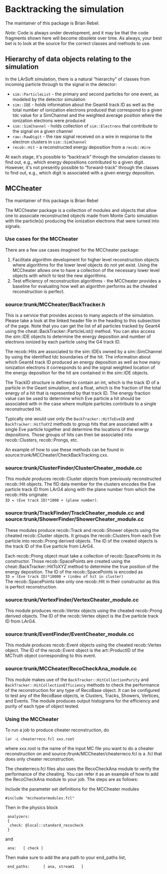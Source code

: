 

# Backtracking the simulation

The maintainer of this package is Brian Rebel.

*Note:* Code is always under development, and it may be that the code fragments shown here will become obsolete over time. As always, your best bet is to look at the source for the correct classes and methods to use.

## Hierarchy of data objects relating to the simulation

In the LArSoft simulation, there is a natural “hierarchy” of classes from incoming particle through to the signal in the detector:

-   `sim::ParticleList` - the primary and second particles for one event, as modeled by the detector simulation
-   `sim::IDE` - holds information about the Geant4 track ID as well as the total number of ionization electrons produced that correspond to a given tdc value for a SimChannel and the weighted average position where the ionization electrons were produced
-   `sim::SimChannel` - holds collection of `sim::Electrons` that contribute to the signal on a given channel
-   `raw::RawDigit` - the raw signal received on a wire in response to the electron clusters in `sim::SimChannel`
-   `recob::Hit` - a reconstructed energy deposition from a `recob::Wire`

At each stage, it's possible to “backtrack” through the simulation classes to find out, e.g., which energy depositions contributed to a given digit. However, it's not presently possible to “forward-track” through the classes to find out, e.g., which digit is associated with a given energy deposition.

## MCCheater

The maintainer of this package is Brian Rebel

The MCCheater package is a collection of modules and objects that allow one to associate reconstructed objects made from Monte Carlo simulation with the particle(s) producing the ionization electrons that were turned into signals.

### Use cases for the MCCheater

There are a few use cases imagined for the MCCheater package:

1.  Facilitate algorithm development for higher level reconstruction objects where algorithms for the lower level objects do not yet exist. Using the MCCheater allows one to have a collection of the necessary lower level objects with which to test the new algorithms.
2.  Test efficiency of reconstruction algorithms - the MCCheater provides a baseline for evaluating how well an algorithm performs as the cheated reconstruction is perfect.

### source:trunk/MCCheater/BackTracker.h

This is a service that provides access to many aspects of the simulation. Please take a look at the linked header file in the heading to this subsection of the page. Note that you can get the list of all particles tracked by Geant4 using the cheat::BackTracker::ParticleList() method. You can also access the sim::IDE objects to determine the energy deposition and number of electrons ionized by each particle using the G4 track ID.

The recob::Hits are associated to the sim::IDEs owned by a sim::SimChannel by using the identified tdc boundaries of the hit. The information about which Geant4 track ID produced an energy deposition as well as how many ionization electrons it corresponds to and the signal weighted location of the energy deposition for the hit are contained in the sim::IDE objects.

The TrackID structure is defined to contain an int, which is the track ID of a particle in the Geant simulation, and a float, which is the fraction of the total energy of a hit that is represented by that track ID. The energy fraction value can be used to determine which Eve particle a hit should be associated with in the case where multiple particles contribute to a single reconstructed hit.

Typically one would use only the `BackTracker::HitToEveID` and `BackTracker::HitToXYZ` methods to group hits that are associated with a single Eve particle together and determine the locations of the energy depositions. Those groups of hits can then be associated into recob::Clusters, recob::Prongs, etc.

An example of how to use these methods can be found in source:trunk/MCCheater/CheckBackTracking.cxx.

### source:trunk/ClusterFinder/ClusterCheater_module.cc

This module produces recob::Cluster objects from previously reconstructed recob::Hit objects. The fID data member for the clusters encodes the Eve particle track ID from LArG4 along with the plane number from which the recob::Hits originate:  
`ID = (Eve track ID)*1000 + (plane number)`.

### source:trunk/TrackFinder/TrackCheater_module.cc and source:trunk/ShowerFinder/ShowerCheater_module.cc

These modules produce recob::Track and recob::Shower objects using the cheated recob::Cluster objects. It groups the recob::Clusters from each Eve particle into recob::Prong derived objects. The ID of the created objects is the track ID of the Eve particle from LArG4.

Each recob::Prong object must take a collection of recob::SpacePoints in its constructor. Those recob::SpacePoints are created using the cheat::BackTracker::HitToXYZ method to determine the true position of the energy deposition. The ID of the recob::SpacePoints is encoded as  
`ID = (Eve track ID)*10000 + (index of hit in cluster)`  
The recob::SpacePoints take only one recob::Hit in their constructor as this is perfect reconstruction.

### source:trunk/VertexFinder/VertexCheater_module.cc

This module produces recob::Vertex objects using the cheated recob::Prong derived objects. The ID of the recob::Vertex object is the Eve particle track ID from LArG4.

### source:trunk/EventFinder/EventCheater_module.cc

This module produces recob::Event objects using the cheated recob::Vertex object. The ID of the recob::Event object is the art::ProductID of the MCTruth object corresponding to this event.

### source:trunk/MCCheater/RecoCheckAna_module.cc

This module makes use of the `BackTracker::HitCollectionPurity` and `BackTracker::HitCollectionEfficiency` methods to check the performance of the reconstruction for any type of RecoBase object. It can be configured to test any of the RecoBase objects, ie Clusters, Tracks, Showers, Vertices, and Events. The module produces output histograms for the efficiency and purity of each type of object tested.

### Using the MCCheater

To run a job to produce cheater reconstruction, do

`lar -c cheaterreco.fcl xxx.root`

where xxx.root is the name of the input MC file you want to do a cheater reconstruction on and source:/trunk/MCCheater/cheaterreco.fcl is a .fcl that does only cheater reconstruction.

The cheaterreco.fcl files also uses the RecoCheckAna module to verify the performance of the cheating. You can refer it as an example of how to add the RecoCheckAna module to your job. The steps are as follows:

Include the parameter set definitions for the MCCheater modules

    #include "mccheatermodules.fcl"

Then in the physics block

     analyzers:
     {
      check: @local::standard_recocheck
     }

and

     ana:   [ check ]

Then make sure to add the ana path to your end_paths list,

     end_paths:      [ ana, stream1   ]  
